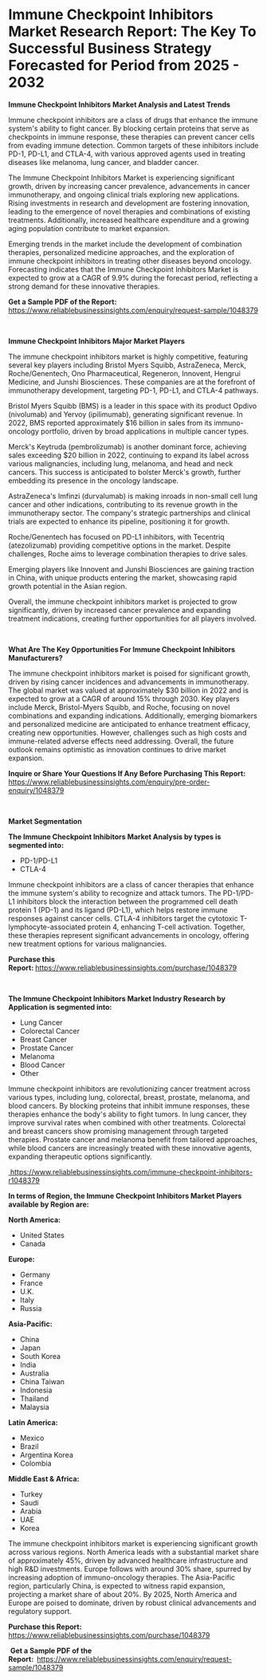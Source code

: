 <p><h1>Immune Checkpoint Inhibitors Market Research Report: The Key To Successful Business Strategy Forecasted for Period from 2025 - 2032</h1></p><p><strong>Immune Checkpoint Inhibitors Market Analysis and Latest Trends</strong></p>
<p><p>Immune checkpoint inhibitors are a class of drugs that enhance the immune system's ability to fight cancer. By blocking certain proteins that serve as checkpoints in immune response, these therapies can prevent cancer cells from evading immune detection. Common targets of these inhibitors include PD-1, PD-L1, and CTLA-4, with various approved agents used in treating diseases like melanoma, lung cancer, and bladder cancer.</p><p>The Immune Checkpoint Inhibitors Market is experiencing significant growth, driven by increasing cancer prevalence, advancements in cancer immunotherapy, and ongoing clinical trials exploring new applications. Rising investments in research and development are fostering innovation, leading to the emergence of novel therapies and combinations of existing treatments. Additionally, increased healthcare expenditure and a growing aging population contribute to market expansion.</p><p>Emerging trends in the market include the development of combination therapies, personalized medicine approaches, and the exploration of immune checkpoint inhibitors in treating other diseases beyond oncology. Forecasting indicates that the Immune Checkpoint Inhibitors Market is expected to grow at a CAGR of 9.9% during the forecast period, reflecting a strong demand for these innovative therapies.</p></p>
<p><strong>Get a Sample PDF of the Report:&nbsp;</strong> <a href="https://www.reliablebusinessinsights.com/enquiry/request-sample/1048379?utm_campaign=2876&utm_medium=2&utm_source=Github&utm_content=ia&utm_term=17042025&utm_id=immune-checkpoint-inhibitors">https://www.reliablebusinessinsights.com/enquiry/request-sample/1048379</a></p>
<p>&nbsp;</p>
<p><strong>Immune Checkpoint Inhibitors Major Market Players</strong></p>
<p><p>The immune checkpoint inhibitors market is highly competitive, featuring several key players including Bristol Myers Squibb, AstraZeneca, Merck, Roche/Genentech, Ono Pharmaceutical, Regeneron, Innovent, Hengrui Medicine, and Junshi Biosciences. These companies are at the forefront of immunotherapy development, targeting PD-1, PD-L1, and CTLA-4 pathways.</p><p>Bristol Myers Squibb (BMS) is a leader in this space with its product Opdivo (nivolumab) and Yervoy (ipilimumab), generating significant revenue. In 2022, BMS reported approximately $16 billion in sales from its immuno-oncology portfolio, driven by broad applications in multiple cancer types.</p><p>Merck's Keytruda (pembrolizumab) is another dominant force, achieving sales exceeding $20 billion in 2022, continuing to expand its label across various malignancies, including lung, melanoma, and head and neck cancers. This success is anticipated to bolster Merck's growth, further embedding its presence in the oncology landscape.</p><p>AstraZeneca's Imfinzi (durvalumab) is making inroads in non-small cell lung cancer and other indications, contributing to its revenue growth in the immunotherapy sector. The company's strategic partnerships and clinical trials are expected to enhance its pipeline, positioning it for growth.</p><p>Roche/Genentech has focused on PD-L1 inhibitors, with Tecentriq (atezolizumab) providing competitive options in the market. Despite challenges, Roche aims to leverage combination therapies to drive sales.</p><p>Emerging players like Innovent and Junshi Biosciences are gaining traction in China, with unique products entering the market, showcasing rapid growth potential in the Asian region.</p><p>Overall, the immune checkpoint inhibitors market is projected to grow significantly, driven by increased cancer prevalence and expanding treatment indications, creating further opportunities for all players involved.</p></p>
<p>&nbsp;</p>
<p><strong>What Are The Key Opportunities For Immune Checkpoint Inhibitors Manufacturers?</strong></p>
<p><p>The immune checkpoint inhibitors market is poised for significant growth, driven by rising cancer incidences and advancements in immunotherapy. The global market was valued at approximately $30 billion in 2022 and is expected to grow at a CAGR of around 15% through 2030. Key players include Merck, Bristol-Myers Squibb, and Roche, focusing on novel combinations and expanding indications. Additionally, emerging biomarkers and personalized medicine are anticipated to enhance treatment efficacy, creating new opportunities. However, challenges such as high costs and immune-related adverse effects need addressing. Overall, the future outlook remains optimistic as innovation continues to drive market expansion.</p></p>
<p><strong>Inquire or Share Your Questions If Any Before Purchasing This Report:</strong> <a href="https://www.reliablebusinessinsights.com/enquiry/pre-order-enquiry/1048379?utm_campaign=2876&utm_medium=2&utm_source=Github&utm_content=ia&utm_term=17042025&utm_id=immune-checkpoint-inhibitors">https://www.reliablebusinessinsights.com/enquiry/pre-order-enquiry/1048379</a></p>
<p>&nbsp;</p>
<p><strong>Market Segmentation</strong></p>
<p><strong>The Immune Checkpoint Inhibitors Market Analysis by types is segmented into:</strong></p>
<p><ul><li>PD-1/PD-L1</li><li>CTLA-4</li></ul></p>
<p><p>Immune checkpoint inhibitors are a class of cancer therapies that enhance the immune system's ability to recognize and attack tumors. The PD-1/PD-L1 inhibitors block the interaction between the programmed cell death protein 1 (PD-1) and its ligand (PD-L1), which helps restore immune responses against cancer cells. CTLA-4 inhibitors target the cytotoxic T-lymphocyte-associated protein 4, enhancing T-cell activation. Together, these therapies represent significant advancements in oncology, offering new treatment options for various malignancies.</p></p>
<p><strong>Purchase this Report:&nbsp;</strong><a href="https://www.reliablebusinessinsights.com/purchase/1048379?utm_campaign=2876&utm_medium=2&utm_source=Github&utm_content=ia&utm_term=17042025&utm_id=immune-checkpoint-inhibitors">https://www.reliablebusinessinsights.com/purchase/1048379</a></p>
<p>&nbsp;</p>
<p><strong>The Immune Checkpoint Inhibitors Market Industry Research by Application is segmented into:</strong></p>
<p><ul><li>Lung Cancer</li><li>Colorectal Cancer</li><li>Breast Cancer</li><li>Prostate Cancer</li><li>Melanoma</li><li>Blood Cancer</li><li>Other</li></ul></p>
<p><p>Immune checkpoint inhibitors are revolutionizing cancer treatment across various types, including lung, colorectal, breast, prostate, melanoma, and blood cancers. By blocking proteins that inhibit immune responses, these therapies enhance the body's ability to fight tumors. In lung cancer, they improve survival rates when combined with other treatments. Colorectal and breast cancers show promising management through targeted therapies. Prostate cancer and melanoma benefit from tailored approaches, while blood cancers are increasingly treated with these innovative agents, expanding therapeutic options significantly.</p></p>
<p><a href="https://www.reliablebusinessinsights.com/immune-checkpoint-inhibitors-r1048379?utm_campaign=2876&utm_medium=2&utm_source=Github&utm_content=ia&utm_term=17042025&utm_id=immune-checkpoint-inhibitors">&nbsp;https://www.reliablebusinessinsights.com/immune-checkpoint-inhibitors-r1048379</a></p>
<p><strong>In terms of Region, the Immune Checkpoint Inhibitors Market Players available by Region are:</strong></p>
<p>
    <p> <strong> North America: </strong>
        <ul>
            <li>United States</li>
            <li>Canada</li>
        </ul>
        </p> 
    <p> <strong> Europe: </strong>
        <ul>
            <li>Germany</li>
            <li>France</li>
            <li>U.K.</li>
            <li>Italy</li>
            <li>Russia</li>
        </ul>
        </p> 
    <p> <strong> Asia-Pacific: </strong>
        <ul>
            <li>China</li>
            <li>Japan</li>
            <li>South Korea</li>
            <li>India</li>
            <li>Australia</li>
            <li>China Taiwan</li>
            <li>Indonesia</li>
            <li>Thailand</li>
            <li>Malaysia</li>
        </ul>
        </p> 
    <p> <strong> Latin America: </strong>
        <ul>
            <li>Mexico</li>
            <li>Brazil</li>
            <li>Argentina Korea</li>
            <li>Colombia</li>
        </ul>
        </p> 
    <p> <strong> Middle East & Africa: </strong>
        <ul>
            <li>Turkey</li>
            <li>Saudi</li>
            <li>Arabia</li>
            <li>UAE</li>
            <li>Korea</li>
        </ul>
    </p>
    </p>
<p><p>The immune checkpoint inhibitors market is experiencing significant growth across various regions. North America leads with a substantial market share of approximately 45%, driven by advanced healthcare infrastructure and high R&D investments. Europe follows with around 30% share, spurred by increasing adoption of immuno-oncology therapies. The Asia-Pacific region, particularly China, is expected to witness rapid expansion, projecting a market share of about 20%. By 2025, North America and Europe are poised to dominate, driven by robust clinical advancements and regulatory support.</p></p>
<p><strong>Purchase this Report: </strong><a href="https://www.reliablebusinessinsights.com/purchase/1048379?utm_campaign=2876&utm_medium=2&utm_source=Github&utm_content=ia&utm_term=17042025&utm_id=immune-checkpoint-inhibitors">https://www.reliablebusinessinsights.com/purchase/1048379</a></p>
<p>&nbsp;<strong>Get a Sample PDF of the Report:&nbsp;&nbsp;</strong><a href="https://www.reliablebusinessinsights.com/enquiry/request-sample/1048379?utm_campaign=2876&utm_medium=2&utm_source=Github&utm_content=ia&utm_term=17042025&utm_id=immune-checkpoint-inhibitors">https://www.reliablebusinessinsights.com/enquiry/request-sample/1048379</a></p>
<p><strong></strong></p>
<p><p></p><p></p><p></p></p>